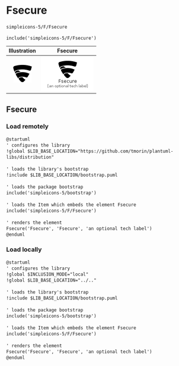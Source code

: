 # Fsecure


```text
simpleicons-5/F/Fsecure
```

```text
include('simpleicons-5/F/Fsecure')
```



| Illustration | Fsecure |
| :---: | :---: |
| ![illustration for Illustration](../../simpleicons-5/F/Fsecure.png) | ![illustration for Fsecure](../../simpleicons-5/F/Fsecure.Local.png) |




## Fsecure

### Load remotely
```plantuml
@startuml
' configures the library
!global $LIB_BASE_LOCATION="https://github.com/tmorin/plantuml-libs/distribution"

' loads the library's bootstrap
!include $LIB_BASE_LOCATION/bootstrap.puml

' loads the package bootstrap
include('simpleicons-5/bootstrap')

' loads the Item which embeds the element Fsecure
include('simpleicons-5/F/Fsecure')

' renders the element
Fsecure('Fsecure', 'Fsecure', 'an optional tech label')
@enduml
```

### Load locally
```plantuml
@startuml
' configures the library
!global $INCLUSION_MODE="local"
!global $LIB_BASE_LOCATION="../.."

' loads the library's bootstrap
!include $LIB_BASE_LOCATION/bootstrap.puml

' loads the package bootstrap
include('simpleicons-5/bootstrap')

' loads the Item which embeds the element Fsecure
include('simpleicons-5/F/Fsecure')

' renders the element
Fsecure('Fsecure', 'Fsecure', 'an optional tech label')
@enduml
```

